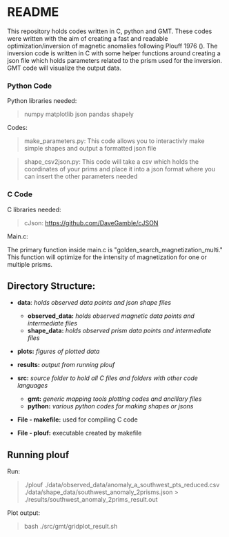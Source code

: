 # README

This repository holds codes written in C, python and GMT. These codes were written with the aim of creating a fast and readable optimization/inversion of magnetic anomalies following Plouff 1976 (). The inversion code is written in C with some helper functions around creating a json file which holds parameters related to the prism used for the inversion. GMT code will visualize the output data.

### Python Code

Python libraries needed:

> numpy
> matplotlib
> json
> pandas
> shapely

Codes:
> make_parameters.py: This code allows you to interactivly make simple shapes and output a formatted json file

> shape_csv2json.py: This code will take a csv which holds the coordinates of your prims and place it into a json format where you can insert the other parameters needed

### C Code

C libraries needed:
> cJson: https://github.com/DaveGamble/cJSON

Main.c:

The primary function inside main.c is "golden_search_magnetization_multi." This function will optimize for the intensity of magnetization for one or multiple prisms. 

## Directory Structure:

* **data**: *holds observed data points and json shape files*

  - **observed_data:** *holds observed magnetic data points and intermediate files*
  - **shape_data:** *holds observed prism data points and intermediate files*

* **plots:** *figures of plotted data*
* **results:** *output from running plouf*
* **src:** *source folder to hold all C files and folders with other code languages*

  - **gmt:** *generic mapping tools plotting codes and ancillary files*
  - **python:** *various python codes for making shapes or jsons*

* **File - makefile:** used for compiling C code
* **File - plouf:** executable created by makefile

## Running plouf

Run:

> ./plouf ./data/observed_data/anomaly_a_southwest_pts_reduced.csv ./data/shape_data/southwest_anomaly_2prisms.json > ./results/southwest_anomaly_2prims_result.out

Plot output:
> bash ./src/gmt/gridplot_result.sh
